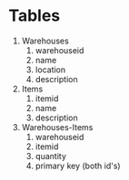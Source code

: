 # Tables
1. Warehouses
   1. warehouseid
   2. name
   3. location
   4. description
2. Items
   1. itemid
   2. name
   3. description
3. Warehouses-Items 
   1. warehouseid
   2. itemid
   3. quantity
   4. primary key (both id's)